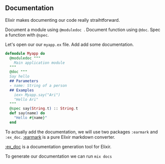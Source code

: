 ## Documentation

Elixir makes documenting our code really straihtforward.

Document a module using `@moduledoc `.
Document function using `@doc`.
Spec a function with `@spec`.

Let's open our our `myapp.ex` file. Add add some documentation. 

```elixir
defmodule Myapp do
  @moduledoc """
    Main application module
  """
  @doc """
  Say hello
  ## Parameters
  - name: String of a person
  ## Examples
    iex> Myapp.say("Ari")
    "Hello Ari"
  """
  @spec say(String.t) :: String.t
  def say(name) do
    "Hello #{name}"
  end
```


To actually add the documentation, we will use two packages `:earmark` and `:ex_doc`. 
[:earmark](https://hex.pm/packages/earmark) is a pure Elixir markdown converter.

[:ex_doc](https://hex.pm/packages/ex_doc) is a documentation generation tool for Elixir.

To generate our documentation we can run `mix docs`

